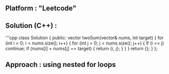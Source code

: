 ## Platform : "Leetcode" 

## Solution (C++) :

'''cpp
class Solution {
public:
    vector<int> twoSum(vector<int>& nums, int target) {
        for (int i = 0; i < nums.size(); i++) {
            for (int j = 0; j < nums.size(); j++) {
                if (i == j) continue;
                if (nums[i] + nums[j] == target) {
                    return {i, j};
                }
            }
        }
        return {};
    }
};



## Approach : using nested for loops
